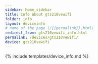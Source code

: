```yaml
---
sidebar: home_sidebar
title: Info about gts210vewifi
folder: info
layout: deviceinfo
# name of the page (/{{permalink}}.html)
redirect_from: gts210vewifi_info.html
permalink: /devices/gts210vewifi/
device: gts210vewifi
---
```

{% include templates/device_info.md %}
